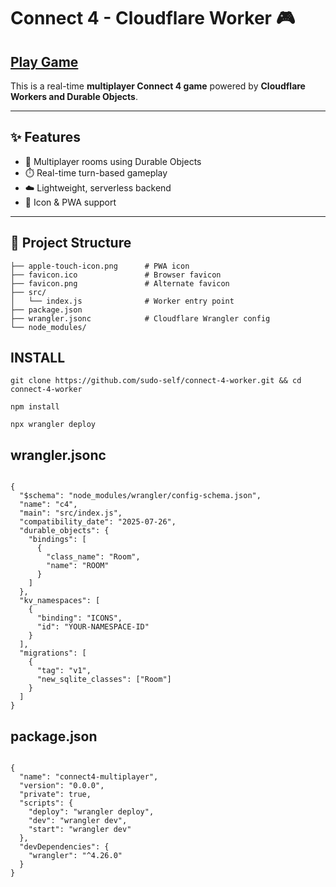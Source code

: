# Connect 4 - Cloudflare Worker 🎮
## <a href="https://c4.jessejesse.workers.dev">Play Game</a>

This is a real-time **multiplayer Connect 4 game** powered by **Cloudflare Workers and Durable Objects**.

---

## ✨ Features
- 🎲 Multiplayer rooms using Durable Objects  
- ⏱️ Real-time turn-based gameplay  
- ☁️ Lightweight, serverless backend  
- 📱 Icon & PWA support 

---

## 📂 Project Structure

```
├── apple-touch-icon.png      # PWA icon
├── favicon.ico               # Browser favicon
├── favicon.png               # Alternate favicon
├── src/
│   └── index.js              # Worker entry point
├── package.json
├── wrangler.jsonc            # Cloudflare Wrangler config
└── node_modules/
```

## INSTALL

```git clone https://github.com/sudo-self/connect-4-worker.git && cd connect-4-worker```

```npm install```

```npx wrangler deploy```

## wrangler.jsonc

```

{
  "$schema": "node_modules/wrangler/config-schema.json",
  "name": "c4",
  "main": "src/index.js",
  "compatibility_date": "2025-07-26",
  "durable_objects": {
    "bindings": [
      {
        "class_name": "Room",
        "name": "ROOM"
      }
    ]
  },
  "kv_namespaces": [
    {
      "binding": "ICONS",
      "id": "YOUR-NAMESPACE-ID"
    }
  ],
  "migrations": [
    {
      "tag": "v1",
      "new_sqlite_classes": ["Room"]
    }
  ]
}

```

## package.json

```

{
  "name": "connect4-multiplayer",
  "version": "0.0.0",
  "private": true,
  "scripts": {
    "deploy": "wrangler deploy",
    "dev": "wrangler dev",
    "start": "wrangler dev"
  },
  "devDependencies": {
    "wrangler": "^4.26.0"
  }
}

```












